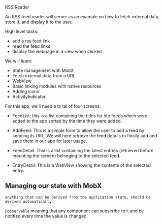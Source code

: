 RSS Reader

An RSS feed reader will server as an example on how to fetch external data, store it, and display it to the user.

High level tasks:
- add a rss feed link
- read the feed links
- display the webpage in a view when clicked

We will learn:

- State management with MobX
- Fetch external data from a URL
- WebView
- Basic linking modules with native resources
- Adding icons
- ActivityIndicator

For this app, we'll need a to tal of four screens:

- FeedList: this is a list containing the titles for hte feeds which were added to the app sorted by the time they were added.

- AddFeed: This is a simple form to allow the user to add a feed by sending its URL. We will here retrieve the feed details to finally add and save them in our app for later usage.

- FeedDetail: Thsi is a list containing the latest entries (retrieved before mounting the screen) belonging to the selected feed.

- EntryDetail: This is a WebView showing the contents of the selected entry.

## Managing our state with MobX

`anything that can be derived from the application state, should be derived automatically`

`@observable` meaning that any component can subscribe to it and be notified every time the value is changed.


